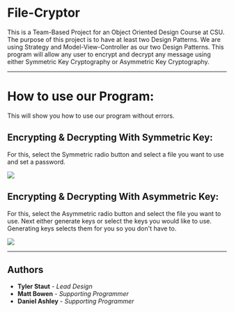 # File-Cryptor

This is a Team-Based Project for an Object Oriented Design Course at CSU.
The purpose of this project is to have at least two Design Patterns. We are using Strategy and Model-View-Controller as our two Design Patterns. This
program will allow any user to encrypt and decrypt any message using either
Symmetric Key Cryptography or Asymmetric Key Cryptography.

---

# How to use our Program:

This will show you how to use our program without errors.

## Encrypting & Decrypting With Symmetric Key:
For this, select the Symmetric radio button and select a file you want to use and set a password.

![](https://gfycat.com/gifs/detail/CraftyRaggedKillerwhale)

## Encrypting & Decrypting With Asymmetric Key:
For this, select the Asymmetric radio button and select the file you want to use. Next either generate keys or select the keys you would like to use. Generating keys selects them for you so you don't have to.

![](https://gfycat.com/gifs/detail/PerfectAcidicAntelope)

---

## Authors

* **Tyler Staut** - *Lead Design*
* **Matt Bowen** - *Supporting Programmer*
* **Daniel Ashley** - *Supporting Programmer*
